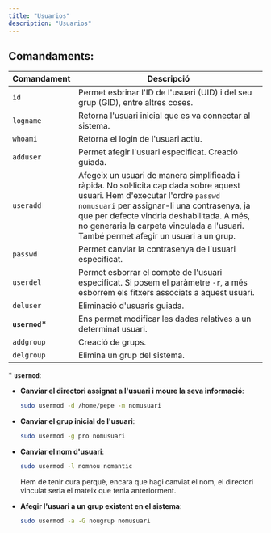 ```yaml
---
title: "Usuarios"
description: "Usuarios"
---
```


## Comandaments:
  
| Comandament | Descripció |
|-------------|-------------|
| `id` | Permet esbrinar l'ID de l'usuari (UID) i del seu grup (GID), entre altres coses. |
| `logname` | Retorna l'usuari inicial que es va connectar al sistema. |
| `whoami` | Retorna el login de l'usuari actiu. |
| `adduser` | Permet afegir l'usuari especificat. Creació guiada. |
| `useradd` | Afegeix un usuari de manera simplificada i ràpida. No sol·licita cap dada sobre aquest usuari. Hem d'executar l'ordre `passwd nomusuari` per assignar-li una contrasenya, ja que per defecte vindria deshabilitada. A més, no generaria la carpeta vinculada a l'usuari. També permet afegir un usuari a un grup. |
| `passwd` | Permet canviar la contrasenya de l'usuari especificat. |
| `userdel` | Permet esborrar el compte de l'usuari especificat. Si posem el paràmetre `-r`, a més esborrem els fitxers associats a aquest usuari. |
| `deluser` | Eliminació d'usuaris guiada. |
| **`usermod`\*** | Ens permet modificar les dades relatives a un determinat usuari. |
| `addgroup` | Creació de grups. |
| `delgroup` | Elimina un grup del sistema. |

\* **`usermod`**:
  - **Canviar el directori assignat a l'usuari i moure la seva informació**:
    ```sh frame="none"
    sudo usermod -d /home/pepe -m nomusuari
    ```
  - **Canviar el grup inicial de l'usuari**:
    ```sh frame="none"
    sudo usermod -g pro nomusuari
    ```
  - **Canviar el nom d'usuari**:
    ```sh frame="none"
    sudo usermod -l nomnou nomantic
    ```
    Hem de tenir cura perquè, encara que hagi canviat el nom, el directori vinculat seria el mateix que tenia anteriorment.

  - **Afegir l'usuari a un grup existent en el sistema**:
    ```sh frame="none"
    sudo usermod -a -G nougrup nomusuari
    ```